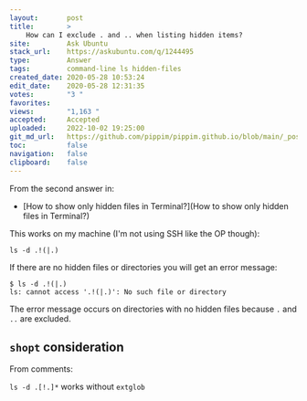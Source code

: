 ```yaml
---
layout:       post
title:        >
    How can I exclude . and .. when listing hidden items?
site:         Ask Ubuntu
stack_url:    https://askubuntu.com/q/1244495
type:         Answer
tags:         command-line ls hidden-files
created_date: 2020-05-28 10:53:24
edit_date:    2020-05-28 12:31:35
votes:        "3 "
favorites:    
views:        "1,163 "
accepted:     Accepted
uploaded:     2022-10-02 19:25:00
git_md_url:   https://github.com/pippim/pippim.github.io/blob/main/_posts/2020/2020-05-28-How-can-I-exclude-.-and-..-when-listing-hidden-items_.md
toc:          false
navigation:   false
clipboard:    false
---
```


From the second answer in:

- [How to show only hidden files in Terminal?](How to show only hidden files in Terminal?)

This works on my machine (I'm not using SSH like the OP though):

``` 
ls -d .!(|.)
```

If there are no hidden files or directories you will get an error message:

``` 
$ ls -d .!(|.)
ls: cannot access '.!(|.)': No such file or directory
```

The error message occurs on directories with no hidden files because `.` and `..` are excluded.

## `shopt` consideration

From comments:

`ls -d .[!.]*` works without `extglob`
